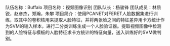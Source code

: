 队伍名称：Buffalo
项目名称：视频图像识别
团队队长：杨骏锋
团队成员：林质锐，赵彦杰，郑瀚，朱攀
项目简介：使用PCANET对FERET人脸数据集进行训练，取其中的卷积核用来提取人脸特征，并将两张脸之间的特征差异用卡方统计作为SVM的输入样本，进行二分类训练生成一个人脸验证器。提取视频图像中检测到的人脸特征与模板的人脸特征求卡方统计的特征向量，送入训练好的SVM做判别。